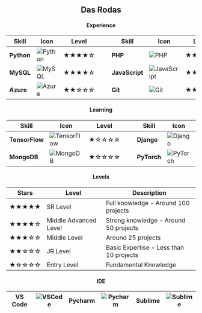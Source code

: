 <h2 align="center">Das Rodas</h2>

<div align="center">

#### **Experience**

| Skill       | Icon | Level |&nbsp;&nbsp;&nbsp;| Skill       | Icon | Level |&nbsp;&nbsp;&nbsp;| Skill       | Icon | Level |
|-------------|------|---------|-----------------|-------------|------|---------|-----------------|-------------|------|---------|
| **Python**        | ![Python](https://skillicons.dev/icons?i=py)               | ★★★★☆  || **PHP**  | ![PHP](https://skillicons.dev/icons?i=php) | ★★★☆☆  || **C#**        | ![C#](https://skillicons.dev/icons?i=cs)             | ★★☆☆☆  |
| **MySQL**      | ![MySQL](https://skillicons.dev/icons?i=mysql)           | ★★★★☆  || **JavaScript**  | ![JavaScript](https://skillicons.dev/icons?i=js) | ★★☆☆☆  || **Postman**         | ![Postman](https://skillicons.dev/icons?i=postman)               | ★★★☆☆  |
| **Azure**           | ![Azure](https://skillicons.dev/icons?i=azure)                     | ★★☆☆☆  || **Git**      | ![Git](https://skillicons.dev/icons?i=git)         | ★★☆☆☆  || **Bash**     | ![Bash](https://skillicons.dev/icons?i=bash)       | ★★☆☆☆  |

#### **Learning**

| Skill       | Icon | Level |&nbsp;&nbsp;&nbsp;| Skill       | Icon | Level |&nbsp;&nbsp;&nbsp;| Skill       | Icon | Level |
|-------------|------|-------|------------------|-------------|------|-------|------------------|-------------|------|-------|
| **TensorFlow**         | ![TensorFlow](https://skillicons.dev/icons?i=tensorflow)                 | ★☆☆☆☆  || **Django**      | ![Django](https://skillicons.dev/icons?i=django)           | ★☆☆☆☆  || **Linux**       | ![Linux](https://skillicons.dev/icons?i=linux)           | ★☆☆☆☆  |
| **MongoDB**  | ![MongoDB](https://skillicons.dev/icons?i=mongodb) | ★☆☆☆☆  || **PyTorch**           | ![PyTorch](https://skillicons.dev/icons?i=pytorch)                     | ★☆☆☆☆  || **Mint**     | ![Mint](https://skillicons.dev/icons?i=mint)          | ★☆☆☆☆  |

#### **Levels**

| Stars | Level | Description |
|-------|-------|-------------|
| ★★★★★         | SR Level | Full knowledge - Around 100 projects |
| ★★★★☆         | Middle Advanced Level | Strong knowledge - Around 50 projects |
| ★★★☆☆         | Middle Level | Around 25 projects |
| ★★☆☆☆         | JR Level | Basic Expertise - Less than 10 projects |
| ★☆☆☆☆         | Entry Level | Fundamental Knowledge |

#### **IDE**

| **VS Code**     | ![VSCode](https://skillicons.dev/icons?i=vscode)          | **Pycharm**         | ![Pycharm](https://skillicons.dev/icons?i=pycharm)               | **Sublime**       | ![Sublime](https://skillicons.dev/icons?i=sublime)           |
|-------------|------|-------------|------|-------------|------|
</div>

###
